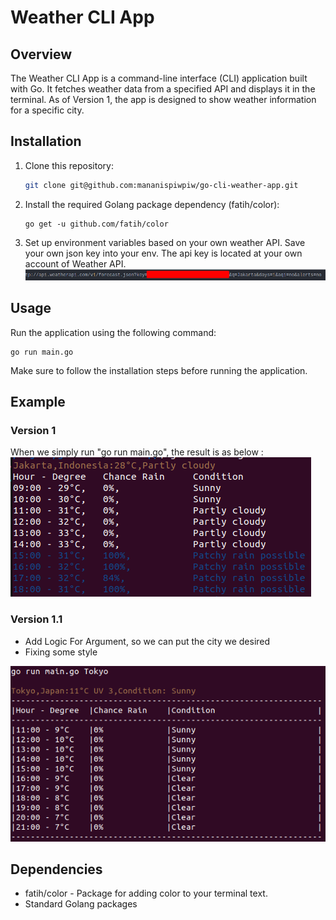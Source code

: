 # Weather CLI App

## Overview

The Weather CLI App is a command-line interface (CLI) application built with Go. It fetches weather data from a specified API and displays it in the terminal. As of Version 1, the app is designed to show weather information for a specific city.

## Installation

1. Clone this repository:
    ```bash
    git clone git@github.com:mananispiwpiw/go-cli-weather-app.git
    ```
2. Install the required Golang package dependency (fatih/color):
    ```
    go get -u github.com/fatih/color
    ```
3. Set up environment variables based on your own weather API. Save your own json key into your env. The api key is located at your own account of Weather API.
   ![Version 1](./example/api_key.png)

## Usage

Run the application using the following command:

```
go run main.go
```

Make sure to follow the installation steps before running the application.

## Example

### Version 1

When we simply run "go run main.go", the result is as below :
![Version 1](./example/version1.png)

### Version 1.1

-   Add Logic For Argument, so we can put the city we desired
-   Fixing some style

![Version 1.1](./example/version1_1.png)

## Dependencies

-   fatih/color - Package for adding color to your terminal text.
-   Standard Golang packages
